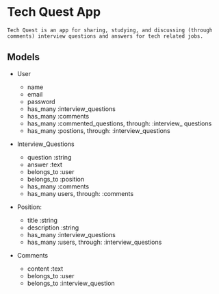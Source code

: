 # Tech Quest App
    Tech Quest is an app for sharing, studying, and discussing (through comments) interview questions and answers for tech related jobs.

## Models

  - User
      - name
      - email
      - password
      - has_many :interview_questions
      - has_many :comments
      - has_many :commented_questions, through: :interview_ questions
      - has_many :postions, through: :interview_questions

  - Interview_Questions
      - question :string
      - answer :text
      - belongs_to :user
      - belongs_to :position
      - has_many :comments
      - has_many users, through: :comments

  - Position:
     - title :string
     - description :string
     - has_many :interview_questions
     - has_many :users, through: :interview_questions 

  - Comments
     - content :text
     - belongs_to :user
     - belongs_to :interview_question 
    